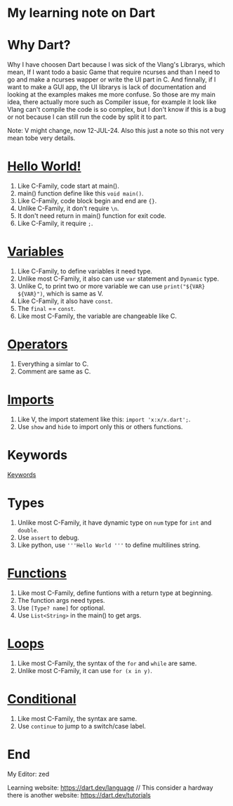 # My learning note on Dart

# Why Dart?
Why I have choosen Dart because I was sick of the Vlang's Librarys, which mean,
If I want todo a basic Game that require ncurses and than I need to go and make
a ncurses wapper or write the UI part in C. And finnally, if I want to make a
GUI app, the UI librarys is lack of documentation and looking at the examples
makes me more confuse. So those are my main idea, there actually more such as
Compiler issue, for example it look like Vlang can't compile the code is so
complex, but I don't know if this is a bug or not because I can still run the code by split it to part.

Note: V might change, now 12-JUL-24. Also this just a note so this not very mean
tobe very details.

# [Hello World!](Hello/)
1. Like C-Family, code start at main().
2. main() function define like this `void main()`.
3. Like C-Family, code block begin and end are `{}`.
4. Unlike C-Family, it don't require `\n`.
5. It don't need return in main() function for exit code.
6. Like C-Family, it require `;`.

# [Variables](Variables/)
1. Like C-Family, to define variables it need type.
2. Unlike most C-Family, it also can use `var` statement and `Dynamic` type.
3. Unlike C, to print two or more variable we can use `print("${VAR} ${VAR}")`, which is same as V.
4. Like C-Family, it also have `const`.
5. The `final` == `const`.
6. Like most C-Family, the variable are changeable like C.

# [Operators](Operators/)
1. Everything a simlar to C.
2. Comment are same as C.

# [Imports](Imports/)
1. Like V, the import statement like this: `import 'x:x/x.dart';`.
2. Use `show` and `hide` to import only this or others functions.

# Keywords
[Keywords](https://dart.dev/language/keywords)

# Types
1. Unlike most C-Family, it have dynamic type on `num` type for
`int` and `double`.
2. Use `assert` to debug.
3. Like python, use `'''Hello World '''` to define multilines string.

# [Functions](Functions/)
1. Like most C-Family, define funtions with a return type at beginning.
2. The function args need types.
3. Use `[Type? name]` for optional.
4. Use `List<String>` in the main() to get args.

# [Loops](Loops/)
1. Like most C-Family, the syntax of the `for` and `while` are same.
2. Unlike most C-Family, it can use `for (x in y)`.

# [Conditional](Conditional/)
1. Like most C-Family, the syntax are same.
2. Use `continue` to jump to a switch/case label.

# End
My Editor: zed

Learning website: https://dart.dev/language    // This consider a hardway there is another website: https://dart.dev/tutorials
